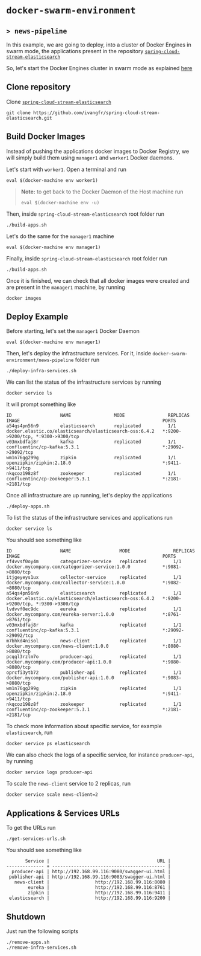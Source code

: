 # `docker-swarm-environment`
## `> news-pipeline`

In this example, we are going to deploy, into a cluster of Docker Engines in swarm mode, the applications present in the repository [`spring-cloud-stream-elasticsearch`](https://github.com/ivangfr/spring-cloud-stream-elasticsearch)

So, let's start the Docker Engines cluster in swarm mode as explained [here](https://github.com/ivangfr/docker-swarm-environment#initializing-a-cluster-of-docker-engines-in-swarm-mode)

## Clone repository

Clone [`spring-cloud-stream-elasticsearch`](https://github.com/ivangfr/spring-cloud-stream-elasticsearch)
```
git clone https://github.com/ivangfr/spring-cloud-stream-elasticsearch.git
```

## Build Docker Images

Instead of pushing the applications docker images to Docker Registry, we will simply build them using `manager1` and `worker1` Docker daemons.

Let's start with `worker1`. Open a terminal and run
```
eval $(docker-machine env worker1)
```

> **Note:** to get back to the Docker Daemon of the Host machine run
> ```
> eval $(docker-machine env -u)
> ```

Then, inside `spring-cloud-stream-elasticsearch` root folder run
```
./build-apps.sh
```

Let's do the same for the `manager1` machine
```
eval $(docker-machine env manager1)
```

Finally, inside `spring-cloud-stream-elasticsearch` root folder run
```
./build-apps.sh
```

Once it is finished, we can check that all docker images were created and are present in the `manager1` machine, by running
```
docker images
```

## Deploy Example

Before starting, let's set the `manager1` Docker Daemon
```
eval $(docker-machine env manager1)
```

Then, let's deploy the infrastructure services. For it, inside `docker-swarm-environment/news-pipeline` folder run
```
./deploy-infra-services.sh
```

We can list the status of the infrastructure services by running
```
docker service ls
```

It will prompt something like
```
ID                  NAME                MODE                REPLICAS            IMAGE                                                     PORTS
a54qs4pn56n9        elasticsearch       replicated          1/1                 docker.elastic.co/elasticsearch/elasticsearch-oss:6.4.2   *:9200->9200/tcp, *:9300->9300/tcp
v03mxbdfaj8r        kafka               replicated          1/1                 confluentinc/cp-kafka:5.3.1                               *:29092->29092/tcp
wm1n76gg299g        zipkin              replicated          1/1                 openzipkin/zipkin:2.18.0                                  *:9411->9411/tcp
nkqcoz198z8f        zookeeper           replicated          1/1                 confluentinc/cp-zookeeper:5.3.1                           *:2181->2181/tcp
```

Once all infrastructure are up running, let's deploy the applications
```
./deploy-apps.sh
```

To list the status of the infrastructure services and applications run
```
docker service ls
```

You should see something like
```
ID                  NAME                  MODE                REPLICAS            IMAGE                                                     PORTS
rf4vvsf0oy4m        categorizer-service   replicated          1/1                 docker.mycompany.com/categorizer-service:1.0.0            *:9081->8080/tcp
itjgeyeys1ux        collector-service     replicated          1/1                 docker.mycompany.com/collector-service:1.0.0              *:9082->8080/tcp
a54qs4pn56n9        elasticsearch         replicated          1/1                 docker.elastic.co/elasticsearch/elasticsearch-oss:6.4.2   *:9200->9200/tcp, *:9300->9300/tcp
lvdvvf0ec9dc        eureka                replicated          1/1                 docker.mycompany.com/eureka-server:1.0.0                  *:8761->8761/tcp
v03mxbdfaj8r        kafka                 replicated          1/1                 confluentinc/cp-kafka:5.3.1                               *:29092->29092/tcp
m7bhkd4nisol        news-client           replicated          1/1                 docker.mycompany.com/news-client:1.0.0                    *:8080->8080/tcp
pcqql3rzlm7o        producer-api          replicated          1/1                 docker.mycompany.com/producer-api:1.0.0                   *:9080->8080/tcp
oprcfi3ytb72        publisher-api         replicated          1/1                 docker.mycompany.com/publisher-api:1.0.0                  *:9083->8080/tcp
wm1n76gg299g        zipkin                replicated          1/1                 openzipkin/zipkin:2.18.0                                  *:9411->9411/tcp
nkqcoz198z8f        zookeeper             replicated          1/1                 confluentinc/cp-zookeeper:5.3.1                           *:2181->2181/tcp
```

To check more information about specific service, for example `elasticsearch`, run
```
docker service ps elasticsearch
```

We can also check the logs of a specific service, for instance `producer-api`, by running
```
docker service logs producer-api
```

To scale the `news-client` service to 2 replicas, run
```
docker service scale news-client=2
```

## Applications & Services URLs

To get the URLs run
```
./get-services-urls.sh
```

You should see something like
```
       Service |                                        URL |
-------------- + ------------------------------------------ |
  producer-api | http://192.168.99.116:9080/swagger-ui.html |
 publisher-api | http://192.168.99.116:9083/swagger-ui.html |
   news-client |                 http://192.168.99.116:8080 |
        eureka |                 http://192.168.99.116:8761 |
        zipkin |                 http://192.168.99.116:9411 |
 elasticsearch |                 http://192.168.99.116:9200 |
```

## Shutdown

Just run the following scripts
```
./remove-apps.sh
./remove-infra-services.sh
```
